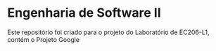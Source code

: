 # Engenharia de Software II

Este repositório foi criado para o projeto do Laboratório de EC206-L1, contém o Projeto Google
